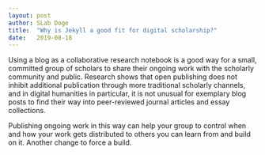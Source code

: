 ```yaml
---
layout: post
author: SLab Doge
title:  "Why is Jekyll a good fit for digital scholarship?"
date:   2019-08-18
---
```


Using a blog as a collaborative research notebook is a good way for a small, committed group of scholars to share their ongoing work with the scholarly community and public. Research shows that open publishing does not inhibit additional publication through more traditional scholarly channels, and in digital humanities in particular, it is not unusual for exemplary blog posts to find their way into peer-reviewed journal articles and essay collections. 

Publishing ongoing work in this way can help your group to control when and how your work gets distributed to others you can learn from and build on it. Another change to force a build.
